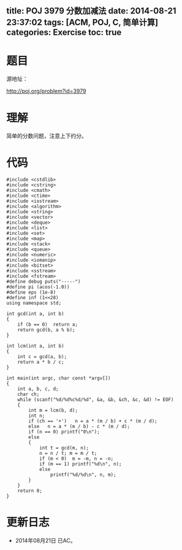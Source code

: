 title: POJ 3979 分数加减法
date: 2014-08-21 23:37:02
tags: [ACM, POJ, C, 简单计算]
categories: Exercise
toc: true
---
# 题目
源地址：

http://poj.org/problem?id=3979

# 理解
简单的分数问题，注意上下约分。

<!-- more -->

# 代码
```#include <cstdio>
#include <cstdlib>
#include <cstring>
#include <cmath>
#include <ctime>
#include <iostream>
#include <algorithm>
#include <string>
#include <vector>
#include <deque>
#include <list>
#include <set>
#include <map>
#include <stack>
#include <queue>
#include <numeric>
#include <iomanip>
#include <bitset>
#include <sstream>
#include <fstream>
#define debug puts("-----")
#define pi (acos(-1.0))
#define eps (1e-8)
#define inf (1<<28)
using namespace std;

int gcd(int a, int b)
{
    if (b == 0)  return a;
    return gcd(b, a % b);
}

int lcm(int a, int b)
{
    int c = gcd(a, b);
    return a * b / c;
}

int main(int argc, char const *argv[])
{
    int a, b, c, d;
    char ch;
    while (scanf("%d/%d%c%d/%d", &a, &b, &ch, &c, &d) != EOF)
    {
        int m = lcm(b, d);
        int n;
        if (ch == '+')   n = a * (m / b) + c * (m / d);
        else   n = a * (m / b) - c * (m / d);
        if (n == 0) printf("0\n");
        else
        {
            int t = gcd(m, n);
            n = n / t; m = m / t;
            if (m < 0)  m = -m, n = -n;
            if (m == 1) printf("%d\n", n);
            else
                printf("%d/%d\n", n, m);
        }
    }
    return 0;
}
```
# 更新日志
- 2014年08月21日 已AC。